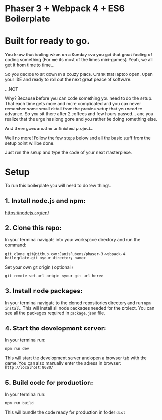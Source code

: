 # Phaser 3 + Webpack 4 + ES6 Boilerplate

# Built for ready to go.

You know that feeling when on a Sunday eve you got that great feeling of coding something (For me its most of the times mini-games).
Yeah, we all get it from time to time...

So you decide to sit down in a couzy place. Crank that laptop open. Open your IDE and ready to roll out the next great peace of software.

...NOT

Why? Because before you can code something you need to do the setup.
That each time gets more and more complicated and you can never remember some small detail from the previos setup that you need to advance.
So you sit there after 2 coffees and few hours passed... and you realize that the urge has long gone and you rather be doing something else.

And there goes another unfinished project...

Well no more! Follow the few steps below and all the basic stuff from the setup point will be done.

Just run the setup and type the code of your next masterpiece. 

# Setup

To run this boilerplate you will need to do few things.

## 1. Install node.js and npm:

https://nodejs.org/en/

## 2. Clone this repo:

In your terminal navigate into your workspace directory and run the command:

```git clone git@github.com:JanisRubens/phaser-3-webpack-4-boilerplate.git <your directory name>```

 Set your own git origin ( optional )
 
 ``` git remote set-url origin <your git url here> ```

## 3. Install node packages:

In your terminal navigate to the cloned repositories directory and run ```npm install```.
This will install all node packages needed for the project. You can see all the packages required in ```package.json``` file.



## 4. Start the development server:

In your terminal run:

```npm run dev```

This will start the development server and open a browser tab with the game.
You can also manually enter the adress in browser: ```http://localhost:8080/```


## 5. Build code for production:

In your terminal run:

```npm run build```

This will bundle the code ready for production in folder ```dist```
